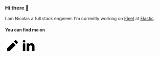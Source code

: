 ### Hi there 👋

I am Nicolas a full stack engineer. I’m currently working on [Fleet](https://www.elastic.co/guide/en/fleet/current/fleet-overview.html) at [Elastic](https://www.elastic.co/)

#### You can find me on 

[![blog](https://raw.githubusercontent.com/nchaulet/nchaulet/master/icon-pencil-fill.svg)](https://www.nchaulet.fr/)
[![linkedin](https://raw.githubusercontent.com/nchaulet/nchaulet/master/icon-linkedin-fill.svg)](https://www.linkedin.com/in/nchaulet/)


